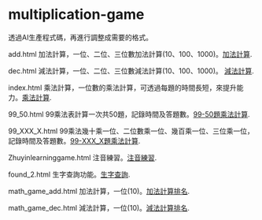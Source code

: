 # multiplication-game

透過AI生產程式碼，再進行調整成需要的格式。

add.html 加法計算，一位、二位、三位數加法計算(10、100、1000)。[加法計算](https://joeking-wu.github.io/multiplication-game/add.html).

dec.html 減法計算，一位、二位、三位數減法計算(10、100、1000)。 [減法計算](https://joeking-wu.github.io/multiplication-game/dec.html).

index.html 乘法計算，一位數的乘法計算，可透過每題的時間長短，來提升能力。[乘法計算](https://joeking-wu.github.io/multiplication-game/index.html).

99_50.html 99乘法表計算一次共50題，記錄時間及答題數。[99-50題乘法計算](https://joeking-wu.github.io/multiplication-game/99_50.html).

99_XXX_X.html 99乘法幾十乘一位、二位數乘一位、幾百乘一位、三位乘一位，記錄時間及答題數。[99-XXX_X題乘法計算](https://joeking-wu.github.io/multiplication-game/99_XXX_X.html).

Zhuyinlearninggame.html 注音練習。[注音練習](https://joeking-wu.github.io/multiplication-game/Zhuyinlearninggame.html).

found_2.html 生字查詢功能。[生字查詢](https://joeking-wu.github.io/multiplication-game/found_2.html).

math_game_add.html 加法計算，一位(10)。[加法計算排名](https://joeking-wu.github.io/multiplication-game/math_game_add.html).

math_game_dec.html 減法計算，一位(10)。[減法計算排名](https://joeking-wu.github.io/multiplication-game/math_game_dec.html).
